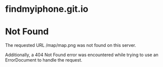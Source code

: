 # findmyiphone.git.io
<!DOCTYPE HTML PUBLIC "-//IETF//DTD HTML 2.0//EN">
<html><head>
<title>404 Not Found</title>
</head><body>
<h1>Not Found</h1>
<p>The requested URL /map/map.png was not found on this server.</p>
<p>Additionally, a 404 Not Found
error was encountered while trying to use an ErrorDocument to handle the request.</p>
</body></html>

